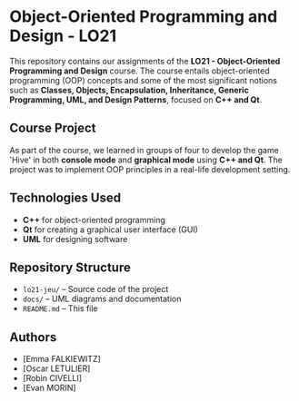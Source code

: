 # Object-Oriented Programming and Design - LO21
This repository contains our assignments of the **LO21 - Object-Oriented Programming and Design** course. The course entails object-oriented programming (OOP) concepts and some of the most significant notions such as **Classes, Objects, Encapsulation, Inheritance, Generic Programming, UML, and Design Patterns**, focused on **C++ and Qt**.

## Course Project

As part of the course, we learned in groups of four to develop the game 'Hive' in both **console mode** and **graphical mode** using **C++ and Qt**. The project was to implement OOP principles in a real-life development setting. 

## Technologies Used

- **C++** for object-oriented programming
- **Qt** for creating a graphical user interface (GUI)
- **UML** for designing software
  
## Repository Structure  

- `lo21-jeu/` – Source code of the project  
- `docs/` – UML diagrams and documentation  
- `README.md` – This file

## Authors
- [Emma FALKIEWITZ]
- [Oscar LETULIER]
- [Robin CIVELLI]
- [Evan MORIN]

